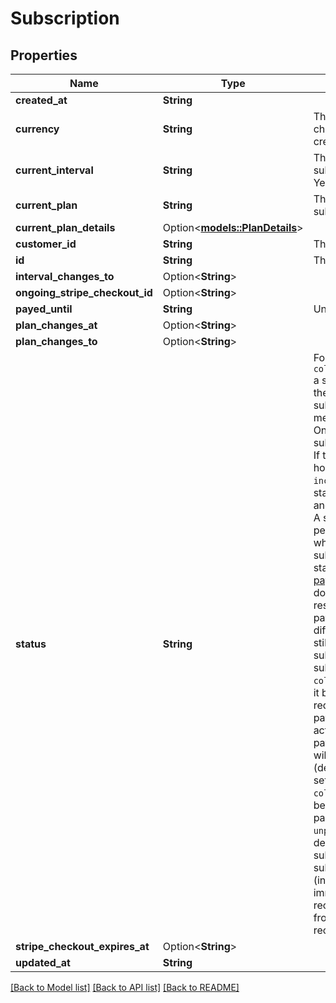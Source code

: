 # Subscription

## Properties

Name | Type | Description | Notes
------------ | ------------- | ------------- | -------------
**created_at** | **String** |  | [readonly]
**currency** | **String** | The currency of the subscription. To change this, a new subscription must be created. usd USD eur Euro | [readonly]
**current_interval** | **String** | The currently active interval of the subscription monthly Monthly yearly Yearly | [readonly]
**current_plan** | **String** | The currently active plan of the subscription | [readonly]
**current_plan_details** | Option<[**models::PlanDetails**](PlanDetails.md)> |  | [optional]
**customer_id** | **String** | The ID of the stripe customer | [readonly]
**id** | **String** | The ID of the subscription | [readonly]
**interval_changes_to** | Option<**String**> |  | 
**ongoing_stripe_checkout_id** | Option<**String**> |  | [optional]
**payed_until** | **String** | Until when the subscription is payed | [readonly]
**plan_changes_at** | Option<**String**> |  | [optional]
**plan_changes_to** | Option<**String**> |  | 
**status** | **String** | For `collection_method=charge_automatically` a subscription moves into `incomplete` if the initial payment attempt fails. A subscription in this status can only have metadata and default_source updated. Once the first invoice is paid, the subscription moves into an `active` status. If the first invoice is not paid within 23 hours, the subscription transitions to `incomplete_expired`. This is a terminal status, the open invoice will be voided and no further invoices will be generated.  A subscription that is currently in a trial period is `trialing` and moves to `active` when the trial period is over.  A subscription can only enter a `paused` status [when a trial ends without a payment method](https://stripe.com/billing/subscriptions/trials#create-free-trials-without-payment). A `paused` subscription doesn't generate invoices and can be resumed after your customer adds their payment method. The `paused` status is different from [pausing collection](https://stripe.com/billing/subscriptions/pause-payment), which still generates invoices and leaves the subscription's status unchanged.  If subscription `collection_method=charge_automatically`, it becomes `past_due` when payment is required but cannot be paid (due to failed payment or awaiting additional user actions). Once Stripe has exhausted all payment retry attempts, the subscription will become `canceled` or `unpaid` (depending on your subscriptions settings).  If subscription `collection_method=send_invoice` it becomes `past_due` when its invoice is not paid by the due date, and `canceled` or `unpaid` if it is still not paid by an additional deadline after that. Note that when a subscription has a status of `unpaid`, no subsequent invoices will be attempted (invoices will be created, but then immediately automatically closed). After receiving updated payment information from a customer, you may choose to reopen and pay their closed invoices. | 
**stripe_checkout_expires_at** | Option<**String**> |  | [optional]
**updated_at** | **String** |  | [readonly]

[[Back to Model list]](../README.md#documentation-for-models) [[Back to API list]](../README.md#documentation-for-api-endpoints) [[Back to README]](../README.md)


